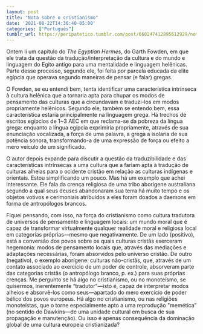 ```yaml
---
layout: post
title: "Nota sobre o cristianismo"
date: '2021-08-22T14:36:40-05:00'
categories: ["Português"]
tumblr_url: https://peripatetico.tumblr.com/post/660247412895612929/nota-sobre-o-cristianismo
---
```


Ontem li um capítulo do _The Egyptian Hermes_, do Garth Fowden, em que ele trata da questão da tradução/interpretação da cultura e do mundo e linguagem do Egito antigo para uma mentalidade e linguagem helênicas. Parte desse processo, segundo ele, foi feita por parcela educada da elite egípcia que operava segundo maneiras de pensar (e falar) gregas.

O Fowden, se eu entendi bem, tenta identificar uma característica intrínseca à cultura helênica que a tornaria apta para chupar os modos de pensamento das culturas que a circundavam e traduzi-los em modos propriamente helênicos. Segundo ele, também se entendo bem, essa característica estaria principalmente na linguagem grega. Há trechos de escritos egípcios de 1~3 AEC em que reclama-se da pobreza da língua grega: enquanto a língua egípcia exprimiria propriamente, através de sua enunciação vocalizada, a força de uma palavra, a grega a isolaria de sua potência sonora, transformando-a de uma expressão de força ou efeito a mero veículo de um significado.

O autor depois expande para discutir a questão da traduzibilidade e das características intrínsecas a uma cultura que a fariam apta à tradução de culturas alheias para o ocidente cristão em relação as culturas indígenas e orientais. Estou simplificando um pouco. Mas há um exemplo que achei interessante. Ele fala da crença religiosa de uma tribo aborígene australiana segundo a qual seus deuses abandonaram sua terra há muito tempo e os objetos votivos e cerimoniais atribuídos a eles foram doados a daemons em forma de antropólogos brancos.

Fiquei pensando, com isso, na força do cristianismo como cultura tradutora de universos de pensamento e linguagem locais: um mundo moral que é capaz de transformar virtualmente qualquer realidade moral e religiosa local em categorias próprias—mesmo que negativamente. De um lado (positivo), está a conversão dos povos sobre os quais culturas cristãs exerceram hegemonia: modos de pensamento locais que, através das mediações e adaptações necessárias, foram absorvidos pelo universo cristão. De outro (negativo), o exemplo aborígene: culturas não-cristãs, que, através de um contato associado ao exercício de um poder de controle, absorveram parte das categorias cristãs (o antropólogo branco, p. ex.) para suas próprias crenças. Me pergunto se há algo no cristianismo, ou no monoteísmo, se quisermos, inerentemente “tradutor"—isto é, capaz de interpretar modos alheios e absorvê-los como seus—apartado do mero exercício de poder bélico dos povos europeus. Há algo no cristianismo, ou nas religiões monoteístas, que o torne especialmente apto a uma reprodução "memética” (no sentido do Dawkins—de uma unidade cultural em busca de sua propagação e manutenção). Ou isso é apenas consequência da dominação global de uma cultura europeia cristianizada?

